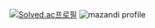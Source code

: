 [![Solved.ac프로필](http://mazassumnida.wtf/api/v2/generate_badge?boj=finimage)](https://solved.ac/finimage)
![mazandi profile](http://mazandi.herokuapp.com/api?handle=finimage&theme=dark)
